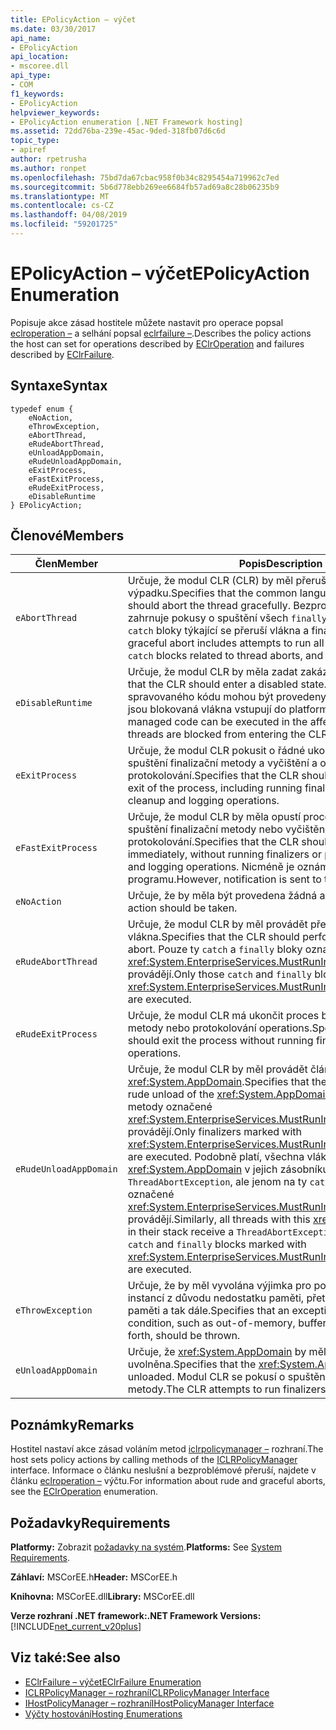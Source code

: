 ```yaml
---
title: EPolicyAction – výčet
ms.date: 03/30/2017
api_name:
- EPolicyAction
api_location:
- mscoree.dll
api_type:
- COM
f1_keywords:
- EPolicyAction
helpviewer_keywords:
- EPolicyAction enumeration [.NET Framework hosting]
ms.assetid: 72dd76ba-239e-45ac-9ded-318fb07d6c6d
topic_type:
- apiref
author: rpetrusha
ms.author: ronpet
ms.openlocfilehash: 75bd7da67cbac958f0b34c8295454a719962c7ed
ms.sourcegitcommit: 5b6d778ebb269ee6684fb57ad69a8c28b06235b9
ms.translationtype: MT
ms.contentlocale: cs-CZ
ms.lasthandoff: 04/08/2019
ms.locfileid: "59201725"
---
```

# <a name="epolicyaction-enumeration"></a><span data-ttu-id="522c7-102">EPolicyAction – výčet</span><span class="sxs-lookup"><span data-stu-id="522c7-102">EPolicyAction Enumeration</span></span>
<span data-ttu-id="522c7-103">Popisuje akce zásad hostitele můžete nastavit pro operace popsal [eclroperation –](../../../../docs/framework/unmanaged-api/hosting/eclroperation-enumeration.md) a selhání popsal [eclrfailure –](../../../../docs/framework/unmanaged-api/hosting/eclrfailure-enumeration.md).</span><span class="sxs-lookup"><span data-stu-id="522c7-103">Describes the policy actions the host can set for operations described by [EClrOperation](../../../../docs/framework/unmanaged-api/hosting/eclroperation-enumeration.md) and failures described by [EClrFailure](../../../../docs/framework/unmanaged-api/hosting/eclrfailure-enumeration.md).</span></span>  
  
## <a name="syntax"></a><span data-ttu-id="522c7-104">Syntaxe</span><span class="sxs-lookup"><span data-stu-id="522c7-104">Syntax</span></span>  
  
```  
typedef enum {  
    eNoAction,  
    eThrowException,  
    eAbortThread,  
    eRudeAbortThread,  
    eUnloadAppDomain,  
    eRudeUnloadAppDomain,  
    eExitProcess,  
    eFastExitProcess,  
    eRudeExitProcess,  
    eDisableRuntime  
} EPolicyAction;  
```  
  
## <a name="members"></a><span data-ttu-id="522c7-105">Členové</span><span class="sxs-lookup"><span data-stu-id="522c7-105">Members</span></span>  
  
|<span data-ttu-id="522c7-106">Člen</span><span class="sxs-lookup"><span data-stu-id="522c7-106">Member</span></span>|<span data-ttu-id="522c7-107">Popis</span><span class="sxs-lookup"><span data-stu-id="522c7-107">Description</span></span>|  
|------------|-----------------|  
|`eAbortThread`|<span data-ttu-id="522c7-108">Určuje, že modul CLR (CLR) by měl přerušit vlákno bez výpadku.</span><span class="sxs-lookup"><span data-stu-id="522c7-108">Specifies that the common language runtime (CLR) should abort the thread gracefully.</span></span> <span data-ttu-id="522c7-109">Bezproblémové přerušení zahrnuje pokusy o spuštění všech `finally` blokuje všechny `catch` bloky týkající se přeruší vlákna a finalizační metody.</span><span class="sxs-lookup"><span data-stu-id="522c7-109">A graceful abort includes attempts to run all `finally` blocks, any `catch` blocks related to thread aborts, and finalizers.</span></span>|  
|`eDisableRuntime`|<span data-ttu-id="522c7-110">Určuje, že modul CLR by měla zadat zakázaném stavu.</span><span class="sxs-lookup"><span data-stu-id="522c7-110">Specifies that the CLR should enter a disabled state.</span></span> <span data-ttu-id="522c7-111">Žádné další spravovaného kódu mohou být provedeny v procesu ovlivněná a jsou blokovaná vlákna vstupují do platformy CLR.</span><span class="sxs-lookup"><span data-stu-id="522c7-111">No further managed code can be executed in the affected process, and threads are blocked from entering the CLR.</span></span>|  
|`eExitProcess`|<span data-ttu-id="522c7-112">Určuje, že modul CLR pokusit o řádné ukončení procesu, včetně spuštění finalizační metody a vyčištění a operace protokolování.</span><span class="sxs-lookup"><span data-stu-id="522c7-112">Specifies that the CLR should attempt a graceful exit of the process, including running finalizers and performing cleanup and logging operations.</span></span>|  
|`eFastExitProcess`|<span data-ttu-id="522c7-113">Určuje, že modul CLR by měla opustí proces okamžitě, bez spuštění finalizační metody nebo vyčištění a operace protokolování.</span><span class="sxs-lookup"><span data-stu-id="522c7-113">Specifies that the CLR should exit the process immediately, without running finalizers or performing cleanup and logging operations.</span></span> <span data-ttu-id="522c7-114">Nicméně je oznámení odeslané ladicímu programu.</span><span class="sxs-lookup"><span data-stu-id="522c7-114">However, notification is sent to the debugger.</span></span>|  
|`eNoAction`|<span data-ttu-id="522c7-115">Určuje, že by měla být provedena žádná akce.</span><span class="sxs-lookup"><span data-stu-id="522c7-115">Specifies that no action should be taken.</span></span>|  
|`eRudeAbortThread`|<span data-ttu-id="522c7-116">Určuje, že modul CLR by měl provádět přerušení článku neslušní vlákna.</span><span class="sxs-lookup"><span data-stu-id="522c7-116">Specifies that the CLR should perform a rude thread abort.</span></span> <span data-ttu-id="522c7-117">Pouze ty `catch` a `finally` bloky označené <xref:System.EnterpriseServices.MustRunInClientContextAttribute> provádějí.</span><span class="sxs-lookup"><span data-stu-id="522c7-117">Only those `catch` and `finally` blocks marked with <xref:System.EnterpriseServices.MustRunInClientContextAttribute> are executed.</span></span>|  
|`eRudeExitProcess`|<span data-ttu-id="522c7-118">Určuje, že modul CLR má ukončit proces bez spuštění finalizační metody nebo protokolování operations.</span><span class="sxs-lookup"><span data-stu-id="522c7-118">Specifies that the CLR should exit the process without running finalizers or logging operations.</span></span>|  
|`eRudeUnloadAppDomain`|<span data-ttu-id="522c7-119">Určuje, že modul CLR by měl provádět článku neslušní uvolnění <xref:System.AppDomain>.</span><span class="sxs-lookup"><span data-stu-id="522c7-119">Specifies that the CLR should perform a rude unload of the <xref:System.AppDomain>.</span></span> <span data-ttu-id="522c7-120">Pouze finalizační metody označené <xref:System.EnterpriseServices.MustRunInClientContextAttribute> provádějí.</span><span class="sxs-lookup"><span data-stu-id="522c7-120">Only finalizers marked with <xref:System.EnterpriseServices.MustRunInClientContextAttribute> are executed.</span></span> <span data-ttu-id="522c7-121">Podobně platí, všechna vlákna s tímto <xref:System.AppDomain> v jejich zásobníku přijímat `ThreadAbortException`, ale jenom na ty `catch` a `finally` bloky označené <xref:System.EnterpriseServices.MustRunInClientContextAttribute> provádějí.</span><span class="sxs-lookup"><span data-stu-id="522c7-121">Similarly, all threads with this <xref:System.AppDomain> in their stack receive a `ThreadAbortException`, but only those `catch` and `finally` blocks marked with <xref:System.EnterpriseServices.MustRunInClientContextAttribute> are executed.</span></span>|  
|`eThrowException`|<span data-ttu-id="522c7-122">Určuje, že by měl vyvolána výjimka pro podmínku, třeba na více instancí z důvodu nedostatku paměti, přetečení vyrovnávací paměti a tak dále.</span><span class="sxs-lookup"><span data-stu-id="522c7-122">Specifies that an exception appropriate to the condition, such as out-of-memory, buffer overflow, and so forth, should be thrown.</span></span>|  
|`eUnloadAppDomain`|<span data-ttu-id="522c7-123">Určuje, že <xref:System.AppDomain> by měla být uvolněna.</span><span class="sxs-lookup"><span data-stu-id="522c7-123">Specifies that the <xref:System.AppDomain> should be unloaded.</span></span> <span data-ttu-id="522c7-124">Modul CLR se pokusí o spuštění finalizační metody.</span><span class="sxs-lookup"><span data-stu-id="522c7-124">The CLR attempts to run finalizers.</span></span>|  
  
## <a name="remarks"></a><span data-ttu-id="522c7-125">Poznámky</span><span class="sxs-lookup"><span data-stu-id="522c7-125">Remarks</span></span>  
 <span data-ttu-id="522c7-126">Hostitel nastaví akce zásad voláním metod [iclrpolicymanager –](../../../../docs/framework/unmanaged-api/hosting/iclrpolicymanager-interface.md) rozhraní.</span><span class="sxs-lookup"><span data-stu-id="522c7-126">The host sets policy actions by calling methods of the [ICLRPolicyManager](../../../../docs/framework/unmanaged-api/hosting/iclrpolicymanager-interface.md) interface.</span></span> <span data-ttu-id="522c7-127">Informace o článku neslušní a bezproblémové přeruší, najdete v článku [eclroperation –](../../../../docs/framework/unmanaged-api/hosting/eclroperation-enumeration.md) výčtu.</span><span class="sxs-lookup"><span data-stu-id="522c7-127">For information about rude and graceful aborts, see the [EClrOperation](../../../../docs/framework/unmanaged-api/hosting/eclroperation-enumeration.md) enumeration.</span></span>  
  
## <a name="requirements"></a><span data-ttu-id="522c7-128">Požadavky</span><span class="sxs-lookup"><span data-stu-id="522c7-128">Requirements</span></span>  
 <span data-ttu-id="522c7-129">**Platformy:** Zobrazit [požadavky na systém](../../../../docs/framework/get-started/system-requirements.md).</span><span class="sxs-lookup"><span data-stu-id="522c7-129">**Platforms:** See [System Requirements](../../../../docs/framework/get-started/system-requirements.md).</span></span>  
  
 <span data-ttu-id="522c7-130">**Záhlaví:** MSCorEE.h</span><span class="sxs-lookup"><span data-stu-id="522c7-130">**Header:** MSCorEE.h</span></span>  
  
 <span data-ttu-id="522c7-131">**Knihovna:** MSCorEE.dll</span><span class="sxs-lookup"><span data-stu-id="522c7-131">**Library:** MSCorEE.dll</span></span>  
  
 **<span data-ttu-id="522c7-132">Verze rozhraní .NET framework:</span><span class="sxs-lookup"><span data-stu-id="522c7-132">.NET Framework Versions:</span></span>** [!INCLUDE[net_current_v20plus](../../../../includes/net-current-v20plus-md.md)]  
  
## <a name="see-also"></a><span data-ttu-id="522c7-133">Viz také:</span><span class="sxs-lookup"><span data-stu-id="522c7-133">See also</span></span>

- [<span data-ttu-id="522c7-134">EClrFailure – výčet</span><span class="sxs-lookup"><span data-stu-id="522c7-134">EClrFailure Enumeration</span></span>](../../../../docs/framework/unmanaged-api/hosting/eclrfailure-enumeration.md)
- [<span data-ttu-id="522c7-135">ICLRPolicyManager – rozhraní</span><span class="sxs-lookup"><span data-stu-id="522c7-135">ICLRPolicyManager Interface</span></span>](../../../../docs/framework/unmanaged-api/hosting/iclrpolicymanager-interface.md)
- [<span data-ttu-id="522c7-136">IHostPolicyManager – rozhraní</span><span class="sxs-lookup"><span data-stu-id="522c7-136">IHostPolicyManager Interface</span></span>](../../../../docs/framework/unmanaged-api/hosting/ihostpolicymanager-interface.md)
- [<span data-ttu-id="522c7-137">Výčty hostování</span><span class="sxs-lookup"><span data-stu-id="522c7-137">Hosting Enumerations</span></span>](../../../../docs/framework/unmanaged-api/hosting/hosting-enumerations.md)
